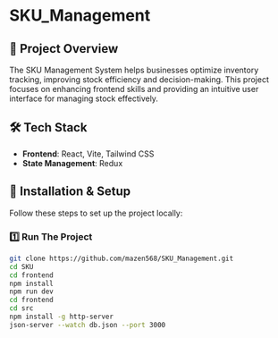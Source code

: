 # SKU_Management

## 📌 Project Overview  
The SKU Management System helps businesses optimize inventory tracking, improving stock efficiency and decision-making. This project focuses on enhancing frontend skills and providing an intuitive user interface for managing stock effectively.

## 🛠️ Tech Stack  
- **Frontend**: React, Vite, Tailwind CSS  
- **State Management**: Redux  

## 🔧 Installation & Setup  
Follow these steps to set up the project locally:  

### 1️⃣ Run The Project 
```bash
git clone https://github.com/mazen568/SKU_Management.git
cd SKU
cd frontend
npm install
npm run dev
cd frontend
cd src
npm install -g http-server
json-server --watch db.json --port 3000



